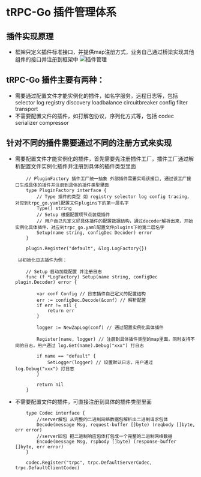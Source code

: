 # tRPC-Go 插件管理体系

## 插件实现原理
- 框架只定义插件标准接口，并提供map注册方式，业务自己通过桥梁实现其他组件的接口并注册到框架中
![插件管理](http://km.oa.com/files/photos/captures/201908/1565237297_81_w2893_h1321.png)

## tRPC-Go 插件主要有两种：
- 需要通过配置文件才能实例化的插件，如名字服务，远程日志等，包括 selector log registry discovery loadbalance circuitbreaker config filter transport
- 不需要配置文件的插件，如打解包协议，序列化方式等，包括 codec serializer compressor

## 针对不同的插件需要通过不同的注册方式来实现
- 需要配置文件才能实例化的插件，首先需要先注册插件工厂，插件工厂通过解析配置文件实例化插件并注册到具体的插件类型里面
    ```golang
        // PluginFactory 插件工厂统一抽象 外部插件需要实现该接口, 通过该工厂接口生成具体的插件并注册到具体的插件类型里面
        type PluginFactory interface {
        	// Type 插件的类型 如 registry selector log config tracing，对应到trpc_go.yaml配置文件plugins下的第一层名字
        	Type() string
        	// Setup 根据配置项节点装载插件
        	// 用户自己先定义好具体插件的配置数据结构，通过decoder解析出来，开始实例化具体插件，对应到trpc_go.yaml配置文件plugins下的第二层名字
        	Setup(name string, configDec Decoder) error
        }
    ```
    ```golang
        plugin.Register("default", &log.LogFactory{})
    ```
    
       以初始化日志插件为例：
    ```golang
        // Setup 启动加载配置 并注册日志
        func (f *LogFactory) Setup(name string, configDec plugin.Decoder) error {
        
        	var conf Config // 日志插件自己定义的配置结构
        	err := configDec.Decode(&conf) // 解析配置
        	if err != nil {
        		return err
        	}
        
        	logger := NewZapLog(conf) // 通过配置实例化具体插件
        
        	Register(name, logger) // 注册到具体插件类型的map里面，同时支持不同的日志，用户通过 log.Get(name).Debug("xxx") 打日志
        
        	if name == "default" {
        		SetLogger(logger) // 设置默认日志，用户通过 log.Debug("xxx") 打日志
        	}
        
        	return nil
        }
    ```
- 不需要配置文件的插件，可直接注册到具体的插件类型里面
    ```golang
        type Codec interface {
            //server解包 从完整的二进制网络数据包解析出二进制请求包体
            Decode(message Msg, request-buffer []byte) (reqbody []byte, err error)
            //server回包 把二进制响应包体打包成一个完整的二进制网络数据
            Encode(message Msg, rspbody []byte) (response-buffer []byte, err error)
        }
    ```
    ```golang
        codec.Register("trpc", trpc.DefaultServerCodec, trpc.DefaultClientCodec)
    ```
